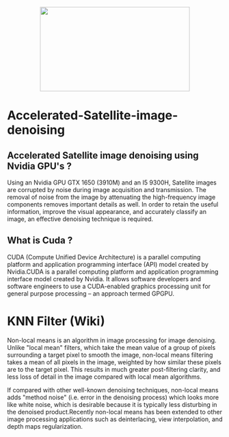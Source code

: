 <p align="center">
  <img width="350" height="197" src="https://s3.amazonaws.com/cms.ipressroom.com/219/files/20149/544a8211f6091d588d00014e_NVIDIA_CUDA-web/NVIDIA_CUDA-web_mid.jpg">
</p> 

# Accelerated-Satellite-image-denoising

## Accelerated Satellite image denoising using Nvidia GPU's ?

Using an Nvidia GPU GTX 1650 (3910M) and an I5 9300H, Satellite images are corrupted by noise during image
acquisition and transmission. The removal of noise from the image by attenuating the high-frequency image components removes important details as well. In order to 
retain the useful information, improve the visual appearance, and accurately classify an image, an effective denoising technique is required. 

## What is Cuda ?

CUDA (Compute Unified Device Architecture) is a parallel computing platform and application programming interface (API) model created by Nvidia.CUDA is a parallel 
computing platform and application programming interface model created by Nvidia. It allows software developers and software engineers to use a CUDA-enabled 
graphics processing unit for general purpose processing – an approach termed GPGPU.

# KNN Filter (Wiki)

Non-local means is an algorithm in image processing for image denoising. Unlike "local mean" filters, which take the mean value of a group of pixels surrounding a 
target pixel to smooth the image, non-local means filtering takes a mean of all pixels in the image, weighted by how similar these pixels are to the target pixel. 
This results in much greater post-filtering clarity, and less loss of detail in the image compared with local mean algorithms.

If compared with other well-known denoising techniques, non-local means adds "method noise" (i.e. error in the denoising process) which looks more like white noise, 
which is desirable because it is typically less disturbing in the denoised product.Recently non-local means has been extended to other image processing 
applications such as deinterlacing, view interpolation, and depth maps regularization.
